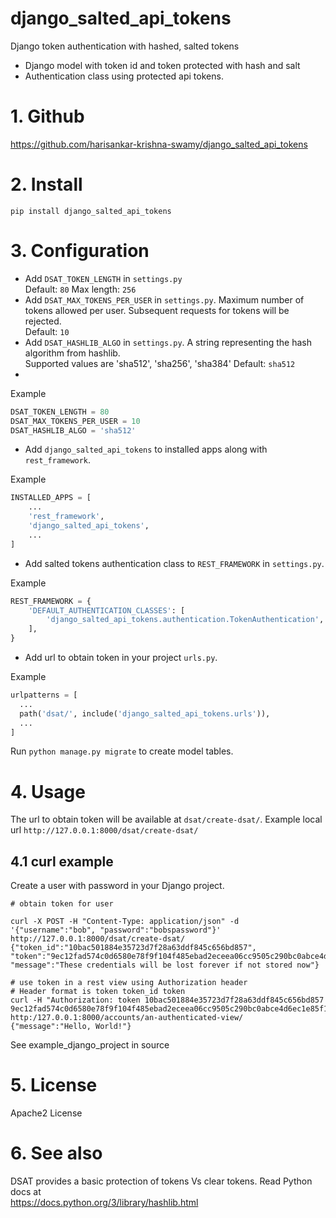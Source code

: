 # django_salted_api_tokens
Django token authentication with hashed, salted tokens

* Django model with token id and token protected with hash and salt
* Authentication class using protected api tokens. 

# 1. Github
https://github.com/harisankar-krishna-swamy/django_salted_api_tokens

# 2. Install
`pip install django_salted_api_tokens`

# 3. Configuration
* Add `DSAT_TOKEN_LENGTH` in `settings.py`  
  Default: `80` Max length: `256`  
* Add `DSAT_MAX_TOKENS_PER_USER`  in `settings.py`. Maximum number of tokens allowed per user. 
  Subsequent requests for tokens will be rejected.  
  Default: `10`
* Add `DSAT_HASHLIB_ALGO` in `settings.py`. A string representing the hash algorithm from hashlib.  
  Supported values are 'sha512', 'sha256', 'sha384'
  Default: `sha512`
* 
Example
```python
DSAT_TOKEN_LENGTH = 80
DSAT_MAX_TOKENS_PER_USER = 10
DSAT_HASHLIB_ALGO = 'sha512'
``` 

* Add `django_salted_api_tokens` to installed apps along with `rest_framework`.  

Example  
```python
INSTALLED_APPS = [
    ...
    'rest_framework',
    'django_salted_api_tokens',
    ...
]
``` 
* Add salted tokens authentication class to `REST_FRAMEWORK` in `settings.py`.  

Example
```python
REST_FRAMEWORK = {
    'DEFAULT_AUTHENTICATION_CLASSES': [
        'django_salted_api_tokens.authentication.TokenAuthentication',
    ],
}
```
* Add url to obtain token in your project `urls.py`.  

Example
```python
urlpatterns = [
  ...  
  path('dsat/', include('django_salted_api_tokens.urls')),
  ...
]
``` 
Run `python manage.py migrate` to create model tables.
# 4. Usage
The url to obtain token will be available at `dsat/create-dsat/`.
Example local url `http://127.0.0.1:8000/dsat/create-dsat/`

## 4.1 curl example
Create a user with password in your Django project.
```commandline
# obtain token for user

curl -X POST -H "Content-Type: application/json" -d '{"username":"bob", "password":"bobspassword"}' http://127.0.0.1:8000/dsat/create-dsat/
{"token_id":"10bac501884e35723d7f28a63ddf845c656bd857",
"token":"9ec12fad574c0d6580e78f9f104f485ebad2eceea06cc9505c290bc0abce4d6ec1e85f1e25b8b04f",
"message":"These credentials will be lost forever if not stored now"}

# use token in a rest view using Authorization header
# Header format is token token_id token
curl -H "Authorization: token 10bac501884e35723d7f28a63ddf845c656bd857 9ec12fad574c0d6580e78f9f104f485ebad2eceea06cc9505c290bc0abce4d6ec1e85f1e25b8b04f"  http:/127.0.0.1:8000/accounts/an-authenticated-view/
{"message":"Hello, World!"}
```

See example_django_project in source

# 5. License
Apache2 License

# 6. See also
DSAT provides a basic protection of tokens Vs clear tokens. Read Python docs at  
https://docs.python.org/3/library/hashlib.html

